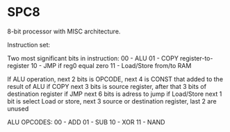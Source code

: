 # SPC8
8-bit processor with MISC architecture.

Instruction set:

Two most significant bits in instruction:
00 - ALU
01 - COPY register-to-register
10 - JMP if reg0 equal zero
11 - Load/Store from/to RAM

If ALU operation, next 2 bits is OPCODE, next 4 is CONST that added to the result of ALU
if COPY next 3 bits is source register, after that 3 bits of destination register
if JMP next 6 bits is adress to jump
if Load/Store next 1 bit is select Load or store, next 3 source or destination register, last 2 are unused

ALU OPCODES:
00 - ADD 
01 - SUB
10 - XOR
11 - NAND